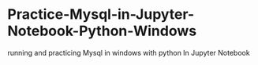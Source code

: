 # Practice-Mysql-in-Jupyter-Notebook-Python-Windows
 running and practicing Mysql in windows with python In Jupyter Notebook
